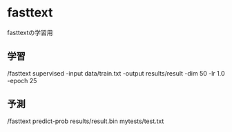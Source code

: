 # fasttext
fasttextの学習用

## 学習
/fasttext supervised -input data/train.txt -output results/result -dim 50 -lr 1.0 -epoch 25

## 予測
/fasttext predict-prob results/result.bin mytests/test.txt
